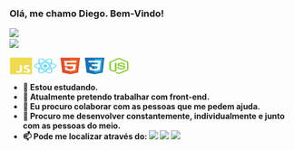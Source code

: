 <h3>Olá, me chamo Diego. Bem-Vindo!</h3>

<div>
  <a href="https://github.com/diegodeforst">
  <img height="180em" src="https://github-readme-stats.vercel.app/api?username=diegodeforst&show_icons=true&theme=Night&include_all_commits=true&count_private=true"/>
 </a>
</div>
   <img height="180em" src="https://github-readme-stats.vercel.app/api/top-langs/?username=diegodeforst&layout=compact&langs_count=7&theme=Night"/>
<p><b>
  <img align="center" alt="Diego-Js" height="30" width="40" src="https://raw.githubusercontent.com/devicons/devicon/master/icons/javascript/javascript-plain.svg">
  <img align="center" alt="Diego-React" height="30" width="40" src="https://raw.githubusercontent.com/devicons/devicon/master/icons/react/react-original.svg">
  <img align="center" alt="Diego-HTML" height="30" width="40" src="https://raw.githubusercontent.com/devicons/devicon/master/icons/html5/html5-original.svg">
  <img align="center" alt="Diego-CSS" height="30" width="40" src="https://raw.githubusercontent.com/devicons/devicon/master/icons/css3/css3-original.svg">
  <img align="center" alt="Diego-CSS" height="30" width="40" src="https://raw.githubusercontent.com/devicons/devicon/master/icons/nodejs/nodejs-original.svg">
  </div> 

<p>
  
- 🔭 Estou estudando.
- 🌱 Atualmente pretendo trabalhar com front-end.
- 👯 Eu procuro colaborar com as pessoas que me pedem ajuda.
- 🤔 Procuro me desenvolver constantemente, individualmente e junto com as pessoas do meio.
- 📫 Pode me localizar através do: <a href="https://www.instagram.com/diegodeforst/" target="_blank"><img src="https://img.shields.io/badge/-Instagram-%23E4405F?style=for-the-badge&logo=instagram&logoColor=white" target="_blank"></a>
 	<a href = "mailto:diegodeforst@gmail.com"><img src="https://img.shields.io/badge/-Gmail-%23333?style=for-the-badge&logo=gmail&logoColor=white" target="_blank"></a>
  <a href="https://www.linkedin.com/in/diego-rodrigues-8a13b570/" target="_blank"><img src="https://img.shields.io/badge/-LinkedIn-%230077B5?style=for-the-badge&logo=linkedin&logoColor=white" target="_blank"></a> 
  
 

<!--
**diegodeforst/diegodeforst** is a ✨ _special_ ✨ repository because its `README.md` (this file) appears on your GitHub profile.

Here are some ideas to get you started:

- 🔭 I’m currently working on ...
- 🌱 I’m currently learning ...
- 👯 I’m looking to collaborate on ...
- 🤔 I’m looking for help with ...
- 💬 Ask me about ...
- 📫 How to reach me: ...
- 😄 Pronouns: ...
- ⚡ Fun fact: ...
### Hi there 👋
-->
